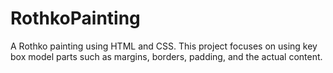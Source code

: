 # RothkoPainting
A Rothko painting using HTML and CSS. This project focuses on using key box model parts such as margins, borders, padding, and the actual content.
